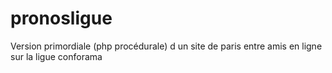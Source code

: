 # pronosligue
Version primordiale (php procédurale) d un site de paris entre amis en ligne sur la ligue  conforama
